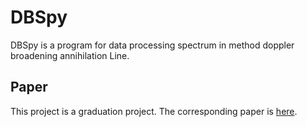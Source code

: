 # DBSpy
DBSpy is a program for data processing spectrum in method doppler broadening annihilation Line.

## Paper
This project is a graduation project. The corresponding paper is [here](literature/Разработка%20алгоритма%20для%20анализа%20спектров%20допплеровского%20уширения%20аннигиляционной%20линии%20позитронов.pdf).